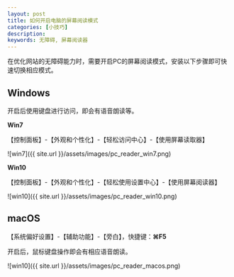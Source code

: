 ```yaml
---
layout: post
title: 如何开启电脑的屏幕阅读模式
categories: [小技巧]
description: 
keywords: 无障碍, 屏幕阅读器
---
```

在优化网站的无障碍能力时，需要开启PC的屏幕阅读模式，安装以下步骤即可快速切换相应模式。
## Windows
开启后使用键盘进行访问，即会有语音朗读等。

**Win7**

【控制面板】-【外观和个性化】-【轻松访问中心】-【使用屏幕读取器】

![win7]({{ site.url }}/assets/images/pc_reader_win7.png)

**Win10**

【控制面板】-【外观和个性化】-【轻松使用设置中心】-【使用屏幕阅读器】

![win10]({{ site.url }}/assets/images/pc_reader_win10.png)

## macOS
【系统偏好设置】-【辅助功能】-【旁白】，快捷键：**⌘F5**

开启后，鼠标键盘操作即会有相应语音朗读。

![win10]({{ site.url }}/assets/images/pc_reader_macos.png)